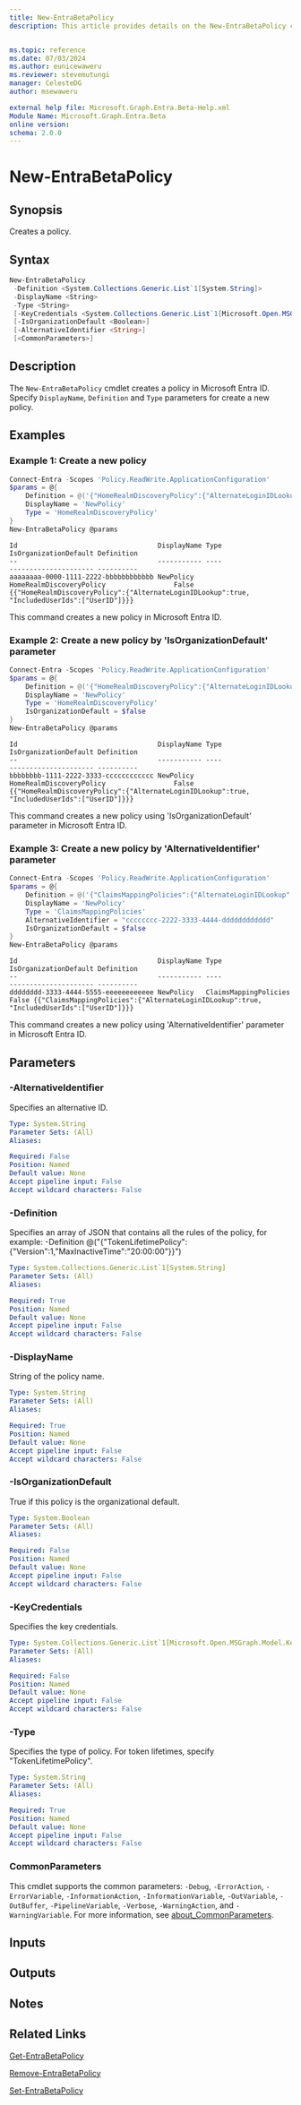 ```yaml
---
title: New-EntraBetaPolicy
description: This article provides details on the New-EntraBetaPolicy command.


ms.topic: reference
ms.date: 07/03/2024
ms.author: eunicewaweru
ms.reviewer: stevemutungi
manager: CelesteDG
author: msewaweru

external help file: Microsoft.Graph.Entra.Beta-Help.xml
Module Name: Microsoft.Graph.Entra.Beta
online version:
schema: 2.0.0
---
```


# New-EntraBetaPolicy

## Synopsis

Creates a policy.

## Syntax

```powershell
New-EntraBetaPolicy 
 -Definition <System.Collections.Generic.List`1[System.String]> 
 -DisplayName <String>
 -Type <String>
 [-KeyCredentials <System.Collections.Generic.List`1[Microsoft.Open.MSGraph.Model.KeyCredential]>]
 [-IsOrganizationDefault <Boolean>] 
 [-AlternativeIdentifier <String>] 
 [<CommonParameters>]
```

## Description

The `New-EntraBetaPolicy` cmdlet creates a policy in Microsoft Entra ID. Specify `DisplayName`, `Definition` and `Type` parameters for create a new policy.

## Examples

### Example 1: Create a new policy

```powershell
Connect-Entra -Scopes 'Policy.ReadWrite.ApplicationConfiguration'
$params = @{
    Definition = @('{"HomeRealmDiscoveryPolicy":{"AlternateLoginIDLookup":true, "IncludedUserIds":["UserID"]}}')
    DisplayName = 'NewPolicy'
    Type = 'HomeRealmDiscoveryPolicy'
}
New-EntraBetaPolicy @params
```

```Output
Id                                   DisplayName Type                     IsOrganizationDefault Definition
--                                   ----------- ----                     --------------------- ----------
aaaaaaaa-0000-1111-2222-bbbbbbbbbbbb NewPolicy   HomeRealmDiscoveryPolicy                 False {{"HomeRealmDiscoveryPolicy":{"AlternateLoginIDLookup":true, "IncludedUserIds":["UserID"]}}}
```

This command creates a new policy in Microsoft Entra ID.

### Example 2: Create a new policy by 'IsOrganizationDefault' parameter

```powershell
Connect-Entra -Scopes 'Policy.ReadWrite.ApplicationConfiguration'
$params = @{
    Definition = @('{"HomeRealmDiscoveryPolicy":{"AlternateLoginIDLookup":true, "IncludedUserIds":["UserID"]}}')
    DisplayName = 'NewPolicy'
    Type = 'HomeRealmDiscoveryPolicy'
    IsOrganizationDefault = $false
}
New-EntraBetaPolicy @params
```

```Output
Id                                   DisplayName Type                     IsOrganizationDefault Definition
--                                   ----------- ----                     --------------------- ----------
bbbbbbbb-1111-2222-3333-cccccccccccc NewPolicy   HomeRealmDiscoveryPolicy                 False {{"HomeRealmDiscoveryPolicy":{"AlternateLoginIDLookup":true, "IncludedUserIds":["UserID"]}}}
```

This command creates a new policy using 'IsOrganizationDefault' parameter in Microsoft Entra ID.

### Example 3: Create a new policy by 'AlternativeIdentifier' parameter

```powershell
Connect-Entra -Scopes 'Policy.ReadWrite.ApplicationConfiguration'
$params = @{
    Definition = @('{"ClaimsMappingPolicies":{"AlternateLoginIDLookup":true, "IncludedUserIds":["UserID"]}}')
    DisplayName = 'NewPolicy'
    Type = 'ClaimsMappingPolicies'
    AlternativeIdentifier = "cccccccc-2222-3333-4444-dddddddddddd"
    IsOrganizationDefault = $false
}
New-EntraBetaPolicy @params

```

```Output
Id                                   DisplayName Type                  IsOrganizationDefault Definition
--                                   ----------- ----                  --------------------- ----------
dddddddd-3333-4444-5555-eeeeeeeeeeee NewPolicy   ClaimsMappingPolicies                 False {{"ClaimsMappingPolicies":{"AlternateLoginIDLookup":true, "IncludedUserIds":["UserID"]}}}
```

This command creates a new policy using 'AlternativeIdentifier' parameter in Microsoft Entra ID.

## Parameters

### -AlternativeIdentifier

Specifies an alternative ID.

```yaml
Type: System.String
Parameter Sets: (All)
Aliases:

Required: False
Position: Named
Default value: None
Accept pipeline input: False
Accept wildcard characters: False
```

### -Definition

Specifies an array of JSON that contains all the rules of the policy, for example: -Definition @("{"TokenLifetimePolicy":{"Version":1,"MaxInactiveTime":"20:00:00"}}")

```yaml
Type: System.Collections.Generic.List`1[System.String]
Parameter Sets: (All)
Aliases:

Required: True
Position: Named
Default value: None
Accept pipeline input: False
Accept wildcard characters: False
```

### -DisplayName

String of the policy name.

```yaml
Type: System.String
Parameter Sets: (All)
Aliases:

Required: True
Position: Named
Default value: None
Accept pipeline input: False
Accept wildcard characters: False
```

### -IsOrganizationDefault

True if this policy is the organizational default.

```yaml
Type: System.Boolean
Parameter Sets: (All)
Aliases:

Required: False
Position: Named
Default value: None
Accept pipeline input: False
Accept wildcard characters: False
```

### -KeyCredentials

Specifies the key credentials.

```yaml
Type: System.Collections.Generic.List`1[Microsoft.Open.MSGraph.Model.KeyCredential]
Parameter Sets: (All)
Aliases:

Required: False
Position: Named
Default value: None
Accept pipeline input: False
Accept wildcard characters: False
```

### -Type

Specifies the type of policy.
For token lifetimes, specify "TokenLifetimePolicy".

```yaml
Type: System.String
Parameter Sets: (All)
Aliases:

Required: True
Position: Named
Default value: None
Accept pipeline input: False
Accept wildcard characters: False
```

### CommonParameters

This cmdlet supports the common parameters: `-Debug`, `-ErrorAction`, `-ErrorVariable`, `-InformationAction`, `-InformationVariable`, `-OutVariable`, `-OutBuffer`, `-PipelineVariable`, `-Verbose`, `-WarningAction`, and `-WarningVariable`. For more information, see [about_CommonParameters](https://go.microsoft.com/fwlink/?LinkID=113216).

## Inputs

## Outputs

## Notes

## Related Links

[Get-EntraBetaPolicy](Get-EntraBetaPolicy.md)

[Remove-EntraBetaPolicy](Remove-EntraBetaPolicy.md)

[Set-EntraBetaPolicy](Set-EntraBetaPolicy.md)
